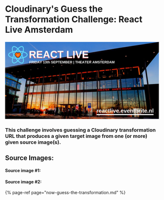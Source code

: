 # Cloudinary's Guess the Transformation Challenge: React Live Amsterdam

### 

![](.gitbook/assets/react-live-pic.jpg)

### This challenge involves guessing a Cloudinary transformation URL that produces a given target image from one \(or more\) given source image\(s\).

## Source Images:

#### Source image \#1: 



#### 

#### Source image \#2:







{% page-ref page="now-guess-the-transformation.md" %}


